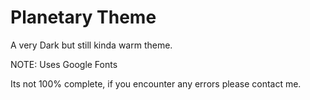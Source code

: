 # Planetary Theme

A very Dark but still kinda warm theme.

NOTE: Uses Google Fonts


Its not 100% complete, if you encounter any errors please contact me.
